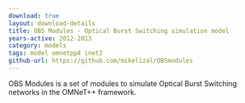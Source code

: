 ```yaml
---
download: true
layout: download-details
title: OBS Modules - Optical Burst Switching simulation model
years-active: 2012-2013
category: models
tags: model omnetpp4 inet2
github-url: https://github.com/mikelizal/OBSmodules
---
```


OBS Modules is a set of modules to simulate Optical Burst Switching networks in the OMNeT++ framework.
